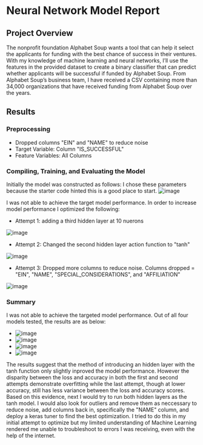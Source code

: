 # Neural Network Model Report

## Project Overview
The nonprofit foundation Alphabet Soup wants a tool that can help it select the applicants for funding with the best chance of success in their ventures. With my knowledge of machine learning and neural networks, I’ll use the features in the provided dataset to create a binary classifier that can predict whether applicants will be successful if funded by Alphabet Soup. From Alphabet Soup’s business team, I have received a CSV containing more than 34,000 organizations that have received funding from Alphabet Soup over the years. 

## Results

### Preprocessing
- Dropped columns "EIN" and "NAME" to reduce noise
- Target Variable: Column "IS_SUCCESSFUL"
- Feature Variables: All Columns

### Compiling, Training, and Evaluating the Model
Initially the model was constructed as follows: 
I chose these parameters because the starter code hinted this is a good place to start. 
![image](https://user-images.githubusercontent.com/110507463/222810491-800226c8-3948-4f43-8b3c-5bdeeddb6daa.png)

I was not able to achieve the target model performance. In order to increase model performance I optimized the following:

- Attempt 1: adding a third hidden layer at 10 nuerons 

![image](https://user-images.githubusercontent.com/110507463/222811272-2ffdd96b-332a-4276-af16-3e8226c9b57d.png)

- Attempt 2: Changed the second hidden layer action function to "tanh"

![image](https://user-images.githubusercontent.com/110507463/222811498-cefd82ab-b656-4c7a-97f9-35eab906dd97.png)

- Attempt 3: Dropped more columns to reduce noise. Columns dropped = "EIN", "NAME", "SPECIAL_CONSIDERATIONS", and "AFFILIATION"

![image](https://user-images.githubusercontent.com/110507463/222811980-3ee202bb-88cd-49bc-9733-9da5b6556713.png)

### Summary
I was not able to achieve the targeted model performance. Out of all four models tested, the results are as below:
- ![image](https://user-images.githubusercontent.com/110507463/222812381-e8d28194-4b1a-4635-a788-976e6668d64f.png)
- ![image](https://user-images.githubusercontent.com/110507463/222812477-9e475fe1-1dbc-4ff1-a7b0-0c98d9a58f79.png)
- ![image](https://user-images.githubusercontent.com/110507463/222812543-5e026e34-7e16-4d5a-8baa-6711a39c8ca7.png)
- ![image](https://user-images.githubusercontent.com/110507463/222812634-4b139b63-a465-41e9-a81b-5645103275f5.png)

The results suggest that the method of introducing an hidden layer with the tanh function only slightly inproved the model performance. However the disparity between the loss and accuracy in both the first and second attempts demonstrate overfitting while the last attempt, though at lower accuracy, still has less variance between the loss and accuracy scores. Based on this evidence, next I would try to run both hidden layers as the tanh model. I would also look for outliers and remove them as neccessary to reduce noise, add columns back in, specifically the "NAME" column, and deploy a  keras tuner to find the best optimization. I tried to do this in my initial attempt to optimize but my limited understanding of Machine Learning rendered me unable to troubleshoot to errors I was receiving, even with the help of the internet. 

